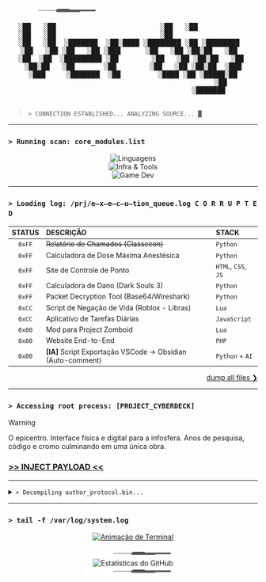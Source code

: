 <img src="https://raw.githubusercontent.com/VertigoFromOuterSpace/VertigoFromOuterSpace/main/.assets/glitch_divider.svg" alt="Glitch Divider"/>

<div align="center">
  <pre>
░██   ░██                         ░██   ░██            
░██   ░██                         ░██                  
░██   ░██  ░███████  ░██░████ ░████████ ░██ ░████████  
░██   ░██ ░██   ░██ ░███      ░██   ░██ ░██░██   ░██  
 ░██  ░██  ░█████████ ░██        ░██   ░██ ░██░██   ░██  
  ░██░██   ░██       ░██        ░██   ░██ ░██░██  ░███  
   ░███     ░███████  ░██         ░████ ░██ ░█████░██   
                                               ░██     
                                            ░███████                                                                  
  </pre>
</div>

> `> CONNECTION ESTABLISHED... ANALYZING SOURCE... █`

---

### `> Running scan: core_modules.list`
<p align="center">
  <img src="https://skillicons.dev/icons?i=py,js,php,html,css&perline=5&theme=dark" alt="Linguagens"><br>
  <img src="https://skillicons.dev/icons?i=aws,redhat,git,github,vscode,obsidian&perline=6&theme=dark" alt="Infra & Tools"><br>
  <img src="https://skillicons.dev/icons?i=gamemakerstudio,robloxstudio&perline=7&theme=dark" alt="Game Dev">
</p>

---

### `> Loading log: /prj/e̶x̶e̶c̶u̶tion_queue.log C O R R U P T E D`

| STATUS | DESCRIÇÃO                                                   | STACK                    |
|:------:|:------------------------------------------------------------|:-------------------------|
| `0xFF` | ~~Relatório de Chamados (Classecon)~~                       | `Python`                 |
| `0xFF` | Calculadora de Dose Máxima Anestésica                       | `Python`                 |
| `0xFF` | Site de Controle de Ponto                                   | `HTML`, `CSS`, `JS`      |
| `0xFF` | Calculadora de Dano (Dark Souls 3)                          | `Python`                 |
| `0xFF` | Packet Decryption Tool (Base64/Wireshark)                   | `Python`                 |
| `0xCC` | Script de Negação de Vida (Roblox - Libras)                 | `Lua`                    |
| `0xCC` | Aplicativo de Tarefas Diárias                               | `JavaScript`             |
| `0x00` | Mod para Project Zomboid                                    | `Lua`                    |
| `0x00` | Website End-to-End                                          | `PHP`                    |
| `0x00` | **[IA]** Script Exportação VSCode → Obsidian (Auto-comment) | `Python` + `AI`          |

<p align="right">
  <a href="https://github.com/VertigoFromOuterSpace?tab=repositories">dump all files ❯</a>
</p>

---

### `> Accessing root process: [PROJECT_CYBERDECK]`
> [!WARNING]
> O epicentro. Interface física e digital para a infosfera. Anos de pesquisa, código e cromo culminando em uma única obra.
> ### [>> INJECT PAYLOAD <<](https://github.com/VertigoFromOuterSpace/Cyberdeck)

---

<details>
  <summary><code>> Decompiling author_protocol.bin...</code></summary>
  <br>
  <ol>
    <li><b>P01_CONCEPT</b> :: Geração do espectro inicial.</li>
    <li><b>P02_ARCHITECT</b> :: Definição de parâmetros de núcleo.</li>
    <li><b>P03_PROTOTYPE</b> :: Construção de chassis funcional e testes de incursão.</li>
    <li><b>P04_AUGMENT</b> :: Integração de módulos e refatoração da arquitetura.</li>
    <li><b>P05_DEPLOY</b> :: Teste de estresse final e liberação na rede.</li>
  </ol>
</details>

---

### `> tail -f /var/log/system.log`

<div align="center">
  <a href="https://git.io/typing-svg">
    <img src="https://readme-typing-svg.demolab.com?font=Fira+Code&weight=600&size=25&duration=4000&pause=500&color=00FF7F&center=true&vCenter=true&width=550&lines=USER%3A+Vertigo;AUTH_STATUS%3A+ROOT_ACCESS;INITIATING+OVERRIDE...;TARGET%3A+CYBERDECK.sh;SYSTEM_MESSAGE%3A+Stay+sharp." alt="Animação de Terminal" />
  </a>
</div>
<br>

<div align="center">
  <img src="https://raw.githubusercontent.com/VertigoFromOuterSpace/VertigoFromOuterSpace/main/.assets/glitch_divider.svg" alt="Glitch Divider"/>
</div>
<div align="center">
  <img src="https://github-readme-stats.vercel.app/api?username=VertigoFromOuterSpace&show_icons=true&theme=gotham&icon_color=00ff7f&text_color=00ff7f&bg_color=0d1117&border_color=00ff7f" alt="Estatísticas do GitHub">
</div>
<div align="center">
  <img src="https://raw.githubusercontent.com/VertigoFromOuterSpace/VertigoFromOuterSpace/main/.assets/glitch_divider.svg" alt="Glitch Divider"/>
</div>
